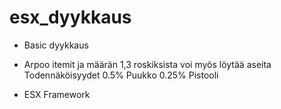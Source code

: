 # esx_dyykkaus

- Basic dyykkaus 
- Arpoo itemit ja määrän 1,3 roskiksista voi myös löytää aseita Todennäköisyydet 0.5% Puukko 0.25% Pistooli

- ESX Framework

